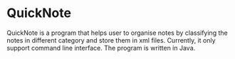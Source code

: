 # QuickNote
QuickNote is a program that helps user to organise notes by classifying the notes in different category and store them in xml files. Currently, it only support command line interface. The program is written in Java.
